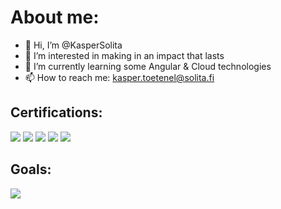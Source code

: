 # About me:
- 👋 Hi, I’m @KasperSolita
- 👀 I’m interested in making in an impact that lasts
- 🌱 I’m currently learning some Angular & Cloud technologies
- 📫 How to reach me: kasper.toetenel@solita.fi


## Certifications:
<a href="https://www.snaplogic.com/services/education/certifications/integrator"><img src="https://img.shields.io/badge/SnapLogic-certified-green.svg"/></a>
<a href="https://training.mulesoft.com/certification/developer-mule4-level1"><img src="https://img.shields.io/badge/Mulesoft-certified-blue.svg"/></a>
<a href="https://train.boomi.com/courses/9d66ce66-de8e-467c-95b5-89b90adac8c6"><img src="https://img.shields.io/badge/Boomi--developer-certified-orange.svg"/></a>
<a href="https://docs.microsoft.com/en-us/learn/certifications/azure-fundamentals/"><img src="https://img.shields.io/badge/Azure--Fundamentals-certified-blue.svg"/></a>
<a href="https://www.scrum.org/user/909804/assessments"><img src="https://img.shields.io/badge/PSM--1-certified-blue.svg"/></a>


## Goals:
<a href="https://postgresql.org"><img src="https://img.shields.io/badge/OCI--Foundations-not--certified-red.svg"/></a>

<!---
KasperSolita/KasperSolita is a ✨ special ✨ repository because its `README.md` (this file) appears on your GitHub profile.
You can click the Preview link to take a look at your changes.
--->
